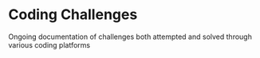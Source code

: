 <h1>Coding Challenges</h1>
<p>Ongoing documentation of challenges both attempted and solved through various coding platforms</p>